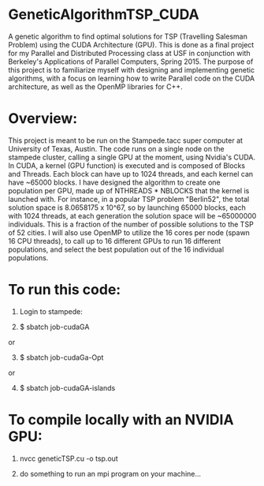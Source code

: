 # GeneticAlgorithmTSP_CUDA
A genetic algorithm to find optimal solutions for TSP (Travelling Salesman Problem) using the CUDA Architecture (GPU). This is done as a final project for my Parallel and Distributed Processing class at USF in conjunction with Berkeley's Applications of Parallel Computers, Spring 2015. The purpose of this project is to familiarize myself with designing and implementing genetic algorithms, with a focus on learning how to write Parallel code on the CUDA architecture, as well as the OpenMP libraries for C++. 

# Overview:
This project is meant to be run on the Stampede.tacc super computer at University of Texas, Austin. The code runs on a single node on the stampede cluster, calling a single GPU at the moment, using Nvidia's CUDA. In CUDA, a kernel (GPU function) is executed and is composed of Blocks and Threads. Each block can have up to 1024 threads, and each kernel can have ~65000 blocks. I have designed the algorithm to create one population per GPU, made up of NTHREADS * NBLOCKS that the kernel is launched with. For instance, in a popular TSP problem "Berlin52", the total solution space is 8.0658175 x 10^67, so by launching 65000 blocks, each with 1024 threads, at each generation the solution space will be ~65000000 individuals. This is a fraction of the number of possible solutions to the TSP of 52 cities. I will also use OpenMP to utilize the 16 cores per node (spawn 16 CPU threads), to call up to 16 different GPUs to run 16 different populations, and select the best population out of the 16 individual populations. 

# To run this code:
1) Login to stampede:

2) $ sbatch job-cudaGA

or

3) $ sbatch job-cudaGa-Opt

or

4) $ sbatch job-cudaGA-islands

# To compile locally with an NVIDIA GPU:

1) nvcc geneticTSP.cu -o tsp.out

2) do something to run an mpi program on your machine...

